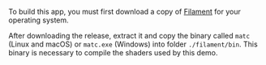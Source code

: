 To build this app, you must first download a copy of
[Filament](https://github.com/google/filament/releases) for your operating system.

After downloading the release, extract it and copy the binary called `matc` (Linux and macOS) or
`matc.exe` (Windows) into folder `./filament/bin`. This binary is necessary to compile the shaders
used by this demo.
